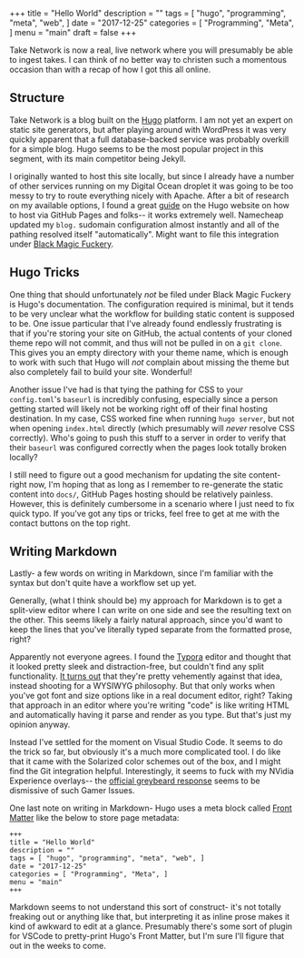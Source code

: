 +++
title = "Hello World"
description = ""
tags = [
    "hugo",
    "programming",
    "meta",
    "web",
]
date = "2017-12-25"
categories = [
    "Programming",
    "Meta",
]
menu = "main"
draft = false
+++

Take Network is now a real, live network where you will presumably be able to ingest takes. I can think of no better way to christen such a momentous occasion than with a recap of how I got this all online.
<!--more-->
## Structure

Take Network is a blog built on the [Hugo](http://gohugo.io) platform. I am not yet an expert on static site generators, but after playing around with WordPress it was very quickly apparent that a full database-backed service was probably overkill for a simple blog. Hugo seems to be the most popular project in this segment, with its main competitor being Jekyll.

I originally wanted to host this site locally, but since I already have a number of other services running on my Digital Ocean droplet it was going to be too messy to try to route everything nicely with Apache. After a bit of research on my available options, I found a great [guide](https://gohugo.io/hosting-and-deployment/hosting-on-github/) on the Hugo website on how to host via GitHub Pages and folks-- it works extremely well. Namecheap updated my `blog.` sudomain configuration almost instantly and all of the pathing resolved itself "automatically". Might want to file this integration under [Black Magic Fuckery](https://www.reddit.com/r/blackmagicfuckery/).

## Hugo Tricks

One thing that should unfortunately _not_ be filed under Black Magic Fuckery is Hugo's documentation. The configuration required is minimal, but it tends to be very unclear what the workflow for building static content is supposed to be. One issue particular that I've already found endlessly frustrating is that if you're storing your site on GitHub, the actual contents of your cloned theme repo will not commit, and thus will not be pulled in on a `git clone`. This gives you an empty directory with your theme name, which is enough to work with such that Hugo will _not_ complain about missing the theme but also completely fail to build your site. Wonderful!

Another issue I've had is that tying the pathing for CSS to your `config.toml`'s `baseurl` is incredibly confusing, especially since a person getting started will likely not be working right off of their final hosting destination. In my case, CSS worked fine when running `hugo server`, but not when opening `index.html` directly (which presumably will _never_ resolve CSS correctly). Who's going to push this stuff to a server in order to verify that their `baseurl` was configured correctly when the pages look totally broken locally?

I still need to figure out a good mechanism for updating the site content- right now, I'm hoping that as long as I remember to re-generate the static content into `docs/`, GitHub Pages hosting should be relatively painless. However, this is definitely cumbersome in a scenario where I just need to fix quick typo. If you've got any tips or tricks, feel free to get at me with the contact buttons on the top right.

## Writing Markdown

Lastly- a few words on writing in Markdown, since I'm familiar with the syntax but don't quite have a workflow set up yet.

Generally, (what I think should be) my approach for Markdown is to get a split-view editor where I can write on one side and see the resulting text on the other. This seems likely a fairly natural approach, since you'd want to keep the lines that you've literally typed separate from the formatted prose, right?

Apparently not everyone agrees. I found the [Typora](https://typora.io) editor and thought that it looked pretty sleek and distraction-free, but couldn't find any split functionality. [It turns out](https://github.com/typora/typora-issues/issues/70) that they're pretty vehemently against that idea, instead shooting for a WYSIWYG philosophy. But that only works when you've got font and size options like in a real document editor, right? Taking that approach in an editor where you're writing "code" is like writing HTML and automatically having it parse and render as you type. But that's just my opinion anyway.

Instead I've settled for the moment on Visual Studio Code. It seems to do the trick so far, but obviously it's a much more complicated tool. I do like that it came with the Solarized color schemes out of the box, and I might find the Git integration helpful. Interestingly,  it seems to fuck with my NVidia Experience overlays-- the [official greybeard response](https://github.com/Microsoft/vscode/issues/37104) seems to be dismissive of such Gamer Issues.

One last note on writing in Markdown- Hugo uses a meta block called [Front Matter](https://gohugo.io/content-management/front-matter/) like the below to store page metadata:

    +++
    title = "Hello World"
    description = ""
    tags = [ "hugo", "programming", "meta", "web", ]
    date = "2017-12-25"
    categories = [ "Programming", "Meta", ]
    menu = "main" 
    +++

Markdown seems to not understand this sort of construct- it's not totally freaking out or anything like that, but interpreting it as inline prose makes it kind of awkward to edit at a glance. Presumably there's some sort of plugin for VSCode to pretty-print Hugo's Front Matter, but I'm sure I'll figure that out in the weeks to come.
